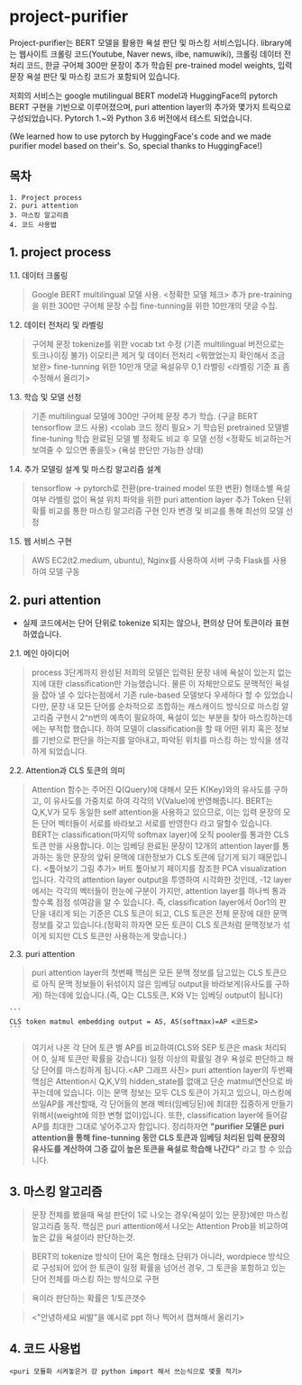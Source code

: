 project-purifier
=============================

Project-purifier는 BERT 모델을 활용한 욕설 판단 및 마스킹 서비스입니다.
library에는 웹사이트 크롤링 코드(Youtube, Naver news, ilbe, namuwiki), 크롤링 데이터 전처리 코드, 한글 구어체 300만 문장이 추가 학습된 pre-trained model weights, 입력 문장 욕설 판단 및 마스킹 코드가 포함되어 있습니다.

저희의 서비스는 google mutilingual BERT model과 HuggingFace의 pytorch BERT 구현을 기반으로 이루어졌으며, puri attention layer의 추가와 몇가지 트릭으로 구성되었습니다. Pytorch 1.~와 Python 3.6 버전에서 테스트 되었습니다.

(We learned how to use pytorch by HuggingFace's code and we made purifier model based on their's. So, special thanks to HuggingFace!)


## 목차
```
1. Project process
2. puri attention
3. 마스킹 알고리즘
4. 코드 사용법
```

## 1. project process

1.1. 데이터 크롤링
> Google BERT multilingual 모델 사용. <정확한 모델 체크>
추가 pre-training을 위한 300만 구어체 문장 수집
fine-tunning을 위한 10만개의 댓글 수집.
 
1.2. 데이터 전처리 및 라벨링
> 구어체 문장 tokenize를 위한 vocab txt 수정 (기존 multilingual 버전으로는 토크나이징 불가)
> 이모티콘 제거 및 데이터 전처리 <뭐했었는지 확인해서 조금 보완>
> fine-tunning 위한 10만개 댓글 욕설유무 0,1 라벨링 <라벨링 기준 표 좀 수정해서 올리기>
 
1.3. 학습 및 모델 선정
> 기존 multilingual 모델에 300만 구어체 문장 추가 학습.
> (구글 BERT tensorflow 코드 사용) <colab 코드 정리 필요>
> 기 학습된 pretrained 모델별 fine-tuning
> 학습 완료된 모델 별 정확도 비교 후 모델 선정 <정확도 비교하는거 보여줄 수 있으면 좋을듯>
> (욕설 판단만 가능한 상태)
 
1.4. 추가 모델링 설계 및 마스킹 알고리즘 설계
> tensorflow -> pytorch로 전환(pre-trained model 또한 변환)
형태소별 욕설 여부 라벨링 없이 욕설 위치 파악을 위한 puri attention layer 추가
Token 단위 확률 비교를 통한 마스킹 알고리즘 구현
인자 변경 및 비교를 통해 최선의 모델 선정
 
1.5. 웹 서비스 구현
> AWS EC2(t2.medium, ubuntu), Nginx를 사용하여 서버 구축
> Flask를 사용하여 모델 구동
 
## 2. puri attention
 - 실제 코드에서는 단어 단위로 tokenize 되지는 않으나, 편의상 단어 토큰이라 표현하였습니다.

2.1. 메인 아이디어
> process 3단계까지 완성된 저희의 모델은 입력된 문장 내에 욕설이 있는지 없는지에 대한 classification만 가능했습니다. 물론 이 자체만으로도 문맥적인 욕설을 잡아 낼 수 있다는점에서 기존 rule-based 모델보다 우세하다 할 수 있었습니다만, 문장 내 모든 단어를 순차적으로 조합하는 캐스캐이드 방식으로 마스킹 알고리즘 구현시 2^n번의 예측이 필요하여, 욕설이 있는 부분을 찾아 마스킹하는데에는 부적합 했습니다.
> 하여 모델이 classification을 할 때 어떤 위치 혹은 정보를 기반으로 판단을 하는지를 알아내고, 파악된 위치를 마스킹 하는 방식을 생각하게 되었습니다.

2.2. Attention과 CLS 토큰의 의미
> Attention 함수는 주어진 Q(Query)에 대해서 모든 K(Key)와의 유사도를 구하고, 이 유사도를 가중치로 하여 각각의 V(Value)에 반영해줍니다. BERT는 Q,K,V가 모두 동일한 self attention을 사용하고 있으므로, 이는 입력 문장의 모든 단어 벡터들이 서로를 바라보고 서로를 반영한다 라고 말할수 있습니다.
> BERT는 classification(마지막 softmax layer)에 오직 pooler를 통과한 CLS 토큰 만을 사용합니다. 이는 임베딩 완료된 문장이 12개의 attention layer를 통과하는 동안 문장의 앞뒤 문맥에 대한정보가 CLS 토큰에 담기게 되기 때문입니다. <톺아보기 그림 추가>
> 버트 톺아보기 페이지를 참조한 PCA visualization입니다. 각각의 attention layer output을 투영하여 시각화한 것인데, -12 layer에서는 각각의 벡터들이 한눈에 구분이 가지만, attention layer를 하나씩 통과할수록 점점 섞여감을 알 수 있습니다.
> 즉, classification layer에서 0or1의 판단을 내리게 되는 기준은 CLS 토큰이 되고, CLS 토큰은 전체 문장에 대한 문맥 정보를 갖고 있습니다.(정확히 하자면 모든 토큰이 CLS 토큰처럼 문맥정보가 섞이게 되지만 CLS 토큰만 사용하는게 맞습니다.)

2.3. puri attention
> puri attention layer의 첫번째 핵심은 모든 문맥 정보를 담고있는 CLS 토큰으로 아직 문맥 정보들이 뒤섞이지 않은 임베딩 output을 바라보게(유사도를 구하게) 하는데에 있습니다.(즉, Q는 CLS토큰, K와 V는 임베딩 output이 됩니다)
    
    ```
    CLS token matmul embedding output = AS, AS(softmax)=AP <코드로>
    ```
> 여기서 나온 각 단어 토큰 별 AP를 비교하여(CLS와 SEP 토큰은 mask 처리되어 0, 실제 토큰만 확률을 갖습니다) 일정 이상의 확률일 경우 욕설로 판단하고 해당 단어를 마스킹하게 됩니다.<AP 그래프 사진>
> puri attention layer의 두번째 핵심은 Attention시 Q,K,V의 hidden_state를 없애고 단순 matmul연산으로 바꾸는데에 있습니다. 이는 문맥 정보는 모두 CLS 토큰이 가지고 있으니, 마스킹에 쓰일AP를 계산할때, 각 단어들의 본래 벡터(임베딩된)에 최대한 집중하게 만들기 위해서(weight에 의한 변형 없이)입니다. 또한, classification layer에 들어갈 AP를 최대한 그대로 넣어주고자 함입니다.
> 정리하자면 **"purifier 모델은 puri attention을 통해 fine-tunning 동안 CLS 토큰과 임베딩 처리된 입력 문장의 유사도를 계산하여 그중 값이 높은 토큰을 욕설로 학습해 나간다"** 라고 할 수 있습니다.


## 3. 마스킹 알고리즘

> 문장 전체를 봤을때 욕설 판단이 1로 나오는 경우(욕설이 있는 문장)에만 마스킹 알고리즘 동작.
> 핵심은 puri attention에서 나오는 Attention Prob을 비교하여 높은 값을 욕설이라 판단하는것.
   
> BERT의 tokenize 방식이 단어 혹은 형태소 단위가 아니라, wordpiece 방식으로 구성되어 있어 한 토큰이 일정 확률을 넘어선 경우, 그 토큰을 포함하고 있는 단어 전체를 마스킹 하는 방식으로 구현
   
> 욕이라 판단하는 확률은 1/토큰갯수
   
> <"안녕하세요 씨발"을 예시로 ppt 하나 찍어서 캡쳐해서 올리기>
 
## 4. 코드 사용법

    <puri 모듈화 시켜놓은거 걍 python import 해서 쓰는식으로 몇줄 적기>
